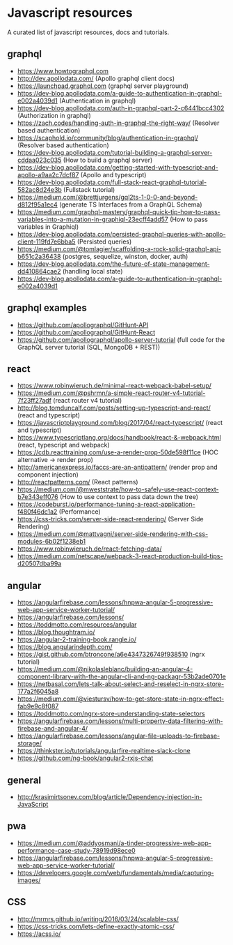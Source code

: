 # Javascript resources
A curated list of javascript resources, docs and tutorials.

## graphql
* https://www.howtographql.com
* http://dev.apollodata.com/ (Apollo graphql client docs)
* https://launchpad.graphql.com (graphql server playground)
* https://dev-blog.apollodata.com/a-guide-to-authentication-in-graphql-e002a4039d1 (Authentication in graphql)
* https://dev-blog.apollodata.com/auth-in-graphql-part-2-c6441bcc4302 (Authorization in graphql)
* https://zach.codes/handling-auth-in-graphql-the-right-way/ (Resolver based authentication)
* https://scaphold.io/community/blog/authentication-in-graphql/ (Resolver based authentication)
* https://dev-blog.apollodata.com/tutorial-building-a-graphql-server-cddaa023c035 (How to build a graphql server)
* https://dev-blog.apollodata.com/getting-started-with-typescript-and-apollo-a9aa2c7dcf87 (Apollo and typescript)
* https://dev-blog.apollodata.com/full-stack-react-graphql-tutorial-582ac8d24e3b (Fullstack tutorial)
* https://medium.com/@brettjurgens/gql2ts-1-0-0-and-beyond-d812f95a1ec4 (generate TS Interfaces from a GraphQL Schema)
* https://medium.com/graphql-mastery/graphql-quick-tip-how-to-pass-variables-into-a-mutation-in-graphiql-23ecff4add57 (How to pass variables in Graphiql)
* https://dev-blog.apollodata.com/persisted-graphql-queries-with-apollo-client-119fd7e6bba5 (Persisted queries)
* https://medium.com/@tomlagier/scaffolding-a-rock-solid-graphql-api-b651c2a36438 (postgres, sequelize, winston, docker, auth)
* https://dev-blog.apollodata.com/the-future-of-state-management-dd410864cae2 (handling local state)
* https://dev-blog.apollodata.com/a-guide-to-authentication-in-graphql-e002a4039d1

## graphql examples
* https://github.com/apollographql/GitHunt-API
* https://github.com/apollographql/GitHunt-React
* https://github.com/apollographql/apollo-server-tutorial (full code for the GraphQL server tutorial (SQL, MongoDB + REST))

## react
* https://www.robinwieruch.de/minimal-react-webpack-babel-setup/
* https://medium.com/@pshrmn/a-simple-react-router-v4-tutorial-7f23ff27adf (react router v4 tutorial)
* http://blog.tomduncalf.com/posts/setting-up-typescript-and-react/ (react and typescript)
* https://javascriptplayground.com/blog/2017/04/react-typescript/ (react and typescript)
* https://www.typescriptlang.org/docs/handbook/react-&-webpack.html (react, typescript and webpack)
* https://cdb.reacttraining.com/use-a-render-prop-50de598f11ce (HOC alternative -> render prop)
* http://americanexpress.io/faccs-are-an-antipattern/ (render prop and component injection)
* http://reactpatterns.com/ (React patterns)
* https://medium.com/@mweststrate/how-to-safely-use-react-context-b7e343eff076 (How to use context to pass data down the tree)
* https://codeburst.io/performance-tuning-a-react-application-f480f46dc1a2 (Performance)
* https://css-tricks.com/server-side-react-rendering/ (Server Side Rendering)
* https://medium.com/@mattvagni/server-side-rendering-with-css-modules-6b02f1238eb1
* https://www.robinwieruch.de/react-fetching-data/
* https://medium.com/netscape/webpack-3-react-production-build-tips-d20507dba99a

## angular
* https://angularfirebase.com/lessons/hnpwa-angular-5-progressive-web-app-service-worker-tutorial/
* https://angularfirebase.com/lessons/
* https://toddmotto.com/resources/angular
* https://blog.thoughtram.io/
* https://angular-2-training-book.rangle.io/
* https://blog.angularindepth.com/
* https://gist.github.com/btroncone/a6e4347326749f938510 (ngrx tutorial)
* https://medium.com/@nikolasleblanc/building-an-angular-4-component-library-with-the-angular-cli-and-ng-packagr-53b2ade0701e
* https://netbasal.com/lets-talk-about-select-and-reselect-in-ngrx-store-177a2f6045a8
* https://medium.com/@viestursv/how-to-get-store-state-in-ngrx-effect-fab9e9c8f087
* https://toddmotto.com/ngrx-store-understanding-state-selectors
* https://angularfirebase.com/lessons/multi-property-data-filtering-with-firebase-and-angular-4/
* https://angularfirebase.com/lessons/angular-file-uploads-to-firebase-storage/
* https://thinkster.io/tutorials/angularfire-realtime-slack-clone
* https://github.com/ng-book/angular2-rxjs-chat 

## general
* http://krasimirtsonev.com/blog/article/Dependency-injection-in-JavaScript

## pwa
* https://medium.com/@addyosmani/a-tinder-progressive-web-app-performance-case-study-78919d98ece0
* https://angularfirebase.com/lessons/hnpwa-angular-5-progressive-web-app-service-worker-tutorial/
* https://developers.google.com/web/fundamentals/media/capturing-images/

## CSS
* http://mrmrs.github.io/writing/2016/03/24/scalable-css/
* https://css-tricks.com/lets-define-exactly-atomic-css/
* https://acss.io/
